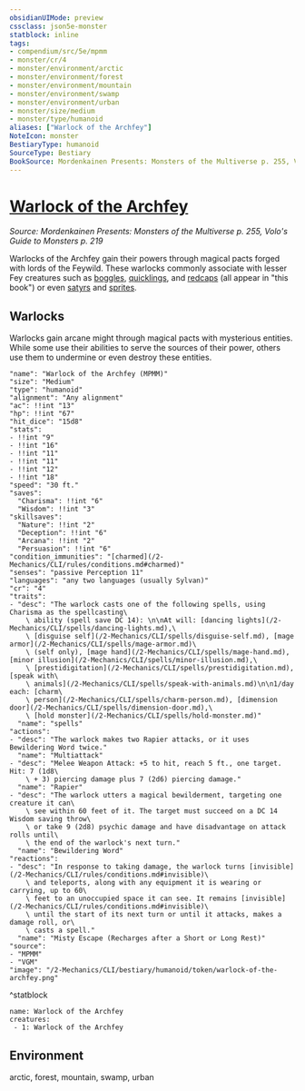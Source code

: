 ```yaml
---
obsidianUIMode: preview
cssclass: json5e-monster
statblock: inline
tags:
- compendium/src/5e/mpmm
- monster/cr/4
- monster/environment/arctic
- monster/environment/forest
- monster/environment/mountain
- monster/environment/swamp
- monster/environment/urban
- monster/size/medium
- monster/type/humanoid
aliases: ["Warlock of the Archfey"]
NoteIcon: monster
BestiaryType: humanoid
SourceType: Bestiary
BookSource: Mordenkainen Presents: Monsters of the Multiverse p. 255, Volo's Guide to Monsters p. 219
---
```

# [Warlock of the Archfey](2-Mechanics/CLI/bestiary/humanoid/warlock-of-the-archfey-mpmm.md)
*Source: Mordenkainen Presents: Monsters of the Multiverse p. 255, Volo's Guide to Monsters p. 219*  

Warlocks of the Archfey gain their powers through magical pacts forged with lords of the Feywild. These warlocks commonly associate with lesser Fey creatures such as [boggles](/2-Mechanics/CLI/bestiary/fey/boggle-mpmm.md), [quicklings](/2-Mechanics/CLI/bestiary/fey/quickling-mpmm.md), and [redcaps](/2-Mechanics/CLI/bestiary/fey/redcap-mpmm.md) (all appear in "this book") or even [satyrs](/2-Mechanics/CLI/bestiary/fey/satyr.md) and [sprites](/2-Mechanics/CLI/bestiary/fey/sprite.md).

## Warlocks

Warlocks gain arcane might through magical pacts with mysterious entities. While some use their abilities to serve the sources of their power, others use them to undermine or even destroy these entities.

```statblock
"name": "Warlock of the Archfey (MPMM)"
"size": "Medium"
"type": "humanoid"
"alignment": "Any alignment"
"ac": !!int "13"
"hp": !!int "67"
"hit_dice": "15d8"
"stats":
- !!int "9"
- !!int "16"
- !!int "11"
- !!int "11"
- !!int "12"
- !!int "18"
"speed": "30 ft."
"saves":
  "Charisma": !!int "6"
  "Wisdom": !!int "3"
"skillsaves":
  "Nature": !!int "2"
  "Deception": !!int "6"
  "Arcana": !!int "2"
  "Persuasion": !!int "6"
"condition_immunities": "[charmed](/2-Mechanics/CLI/rules/conditions.md#charmed)"
"senses": "passive Perception 11"
"languages": "any two languages (usually Sylvan)"
"cr": "4"
"traits":
- "desc": "The warlock casts one of the following spells, using Charisma as the spellcasting\
    \ ability (spell save DC 14): \n\nAt will: [dancing lights](/2-Mechanics/CLI/spells/dancing-lights.md),\
    \ [disguise self](/2-Mechanics/CLI/spells/disguise-self.md), [mage armor](/2-Mechanics/CLI/spells/mage-armor.md)\
    \ (self only), [mage hand](/2-Mechanics/CLI/spells/mage-hand.md), [minor illusion](/2-Mechanics/CLI/spells/minor-illusion.md),\
    \ [prestidigitation](/2-Mechanics/CLI/spells/prestidigitation.md), [speak with\
    \ animals](/2-Mechanics/CLI/spells/speak-with-animals.md)\n\n1/day each: [charm\
    \ person](/2-Mechanics/CLI/spells/charm-person.md), [dimension door](/2-Mechanics/CLI/spells/dimension-door.md),\
    \ [hold monster](/2-Mechanics/CLI/spells/hold-monster.md)"
  "name": "spells"
"actions":
- "desc": "The warlock makes two Rapier attacks, or it uses Bewildering Word twice."
  "name": "Multiattack"
- "desc": "Melee Weapon Attack: +5 to hit, reach 5 ft., one target. Hit: 7 (1d8\
    \ + 3) piercing damage plus 7 (2d6) piercing damage."
  "name": "Rapier"
- "desc": "The warlock utters a magical bewilderment, targeting one creature it can\
    \ see within 60 feet of it. The target must succeed on a DC 14 Wisdom saving throw\
    \ or take 9 (2d8) psychic damage and have disadvantage on attack rolls until\
    \ the end of the warlock's next turn."
  "name": "Bewildering Word"
"reactions":
- "desc": "In response to taking damage, the warlock turns [invisible](/2-Mechanics/CLI/rules/conditions.md#invisible)\
    \ and teleports, along with any equipment it is wearing or carrying, up to 60\
    \ feet to an unoccupied space it can see. It remains [invisible](/2-Mechanics/CLI/rules/conditions.md#invisible)\
    \ until the start of its next turn or until it attacks, makes a damage roll, or\
    \ casts a spell."
  "name": "Misty Escape (Recharges after a Short or Long Rest)"
"source":
- "MPMM"
- "VGM"
"image": "/2-Mechanics/CLI/bestiary/humanoid/token/warlock-of-the-archfey.png"
```
^statblock

```encounter-table
name: Warlock of the Archfey
creatures:
 - 1: Warlock of the Archfey
```

## Environment

arctic, forest, mountain, swamp, urban